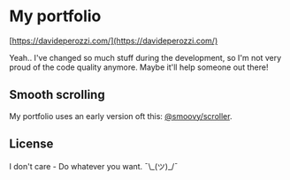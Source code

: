 # My portfolio

[https://davideperozzi.com/](https://davideperozzi.com/)

Yeah.. I've changed so much stuff during the development, so I'm not very proud of the code quality anymore. Maybe it'll help someone out there!

## Smooth scrolling
My portfolio uses an early version oft this: [@smoovy/scroller](https://github.com/davideperozzi/smoovy/tree/master/packages/scroller).

## License
I don't care - Do whatever you want. ¯\\\_(ツ)\_/¯
